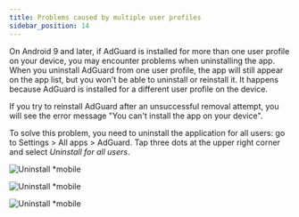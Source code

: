 ```yaml
---
title: Problems caused by multiple user profiles
sidebar_position: 14
---
```


On Android 9 and later, if AdGuard is installed for more than one user profile on your device, you may encounter problems when uninstalling the app. When you uninstall AdGuard from one user profile, the app will still appear on the app list, but you won't be able to uninstall or reinstall it. It happens because AdGuard is installed for a different user profile on the device.

If you try to reinstall AdGuard after an unsuccessful removal attempt, you will see the error message "You can't install the app on your device".

To solve this problem, you need to uninstall the application for all users: go to Settings > All apps > AdGuard. Tap three dots at the upper right corner and select *Uninstall for all users*.

![Uninstall *mobile](https://cdn.adtidy.org/public/Adguard/kb/android/multiple_users/uninst_en.png)

![Uninstall *mobile](https://cdn.adtidy.org/public/Adguard/kb/android/multiple_users/uninst2_en.png)

![Uninstall *mobile](https://cdn.adtidy.org/content/kb/ad_blocker/android/solving_problems/multiple-profiles-issue/uninst3_en.png)
